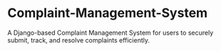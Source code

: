 # Complaint-Management-System
A Django-based Complaint Management System for users to securely submit, track, and resolve complaints efficiently.
